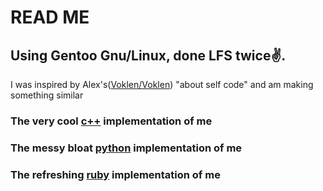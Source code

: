 # READ ME
Using Gentoo Gnu/Linux, done LFS twice✌️.
-
I was inspired by Alex's([Voklen/Voklen](https://github.com/Voklen/Voklen)) "about self code" and am making something similar

### The very cool [c++](me.cpp) implementation of me
### The messy bloat [python](me.py) implementation of me
### The refreshing [ruby](me.rb) implementation of me
